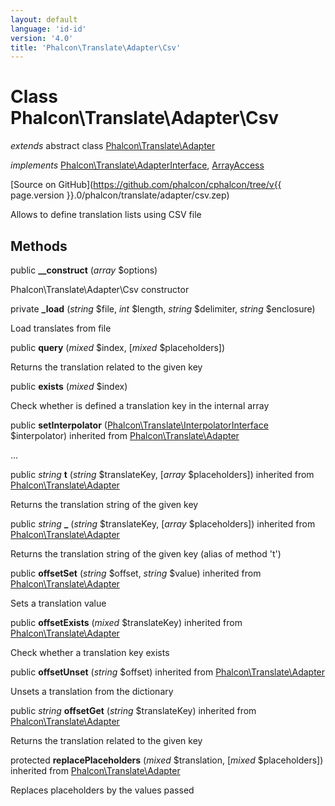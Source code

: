 ```yaml
---
layout: default
language: 'id-id'
version: '4.0'
title: 'Phalcon\Translate\Adapter\Csv'
---
```

# Class **Phalcon\Translate\Adapter\Csv**

*extends* abstract class [Phalcon\Translate\Adapter](Phalcon_Translate_Adapter)

*implements* [Phalcon\Translate\AdapterInterface](Phalcon_Translate_AdapterInterface), [ArrayAccess](https://php.net/manual/en/class.arrayaccess.php)

[Source on GitHub](https://github.com/phalcon/cphalcon/tree/v{{ page.version }}.0/phalcon/translate/adapter/csv.zep)

Allows to define translation lists using CSV file

## Methods

public **__construct** (*array* $options)

Phalcon\Translate\Adapter\Csv constructor

private **_load** (*string* $file, *int* $length, *string* $delimiter, *string* $enclosure)

Load translates from file

public **query** (*mixed* $index, [*mixed* $placeholders])

Returns the translation related to the given key

public **exists** (*mixed* $index)

Check whether is defined a translation key in the internal array

public **setInterpolator** ([Phalcon\Translate\InterpolatorInterface](Phalcon_Translate_InterpolatorInterface) $interpolator) inherited from [Phalcon\Translate\Adapter](Phalcon_Translate_Adapter)

...

public *string* **t** (*string* $translateKey, [*array* $placeholders]) inherited from [Phalcon\Translate\Adapter](Phalcon_Translate_Adapter)

Returns the translation string of the given key

public *string* **_** (*string* $translateKey, [*array* $placeholders]) inherited from [Phalcon\Translate\Adapter](Phalcon_Translate_Adapter)

Returns the translation string of the given key (alias of method 't')

public **offsetSet** (*string* $offset, *string* $value) inherited from [Phalcon\Translate\Adapter](Phalcon_Translate_Adapter)

Sets a translation value

public **offsetExists** (*mixed* $translateKey) inherited from [Phalcon\Translate\Adapter](Phalcon_Translate_Adapter)

Check whether a translation key exists

public **offsetUnset** (*string* $offset) inherited from [Phalcon\Translate\Adapter](Phalcon_Translate_Adapter)

Unsets a translation from the dictionary

public *string* **offsetGet** (*string* $translateKey) inherited from [Phalcon\Translate\Adapter](Phalcon_Translate_Adapter)

Returns the translation related to the given key

protected **replacePlaceholders** (*mixed* $translation, [*mixed* $placeholders]) inherited from [Phalcon\Translate\Adapter](Phalcon_Translate_Adapter)

Replaces placeholders by the values passed